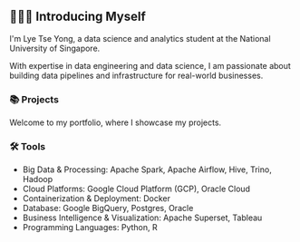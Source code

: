 ## 🙋🏻‍♂️ Introducing Myself

I'm Lye Tse Yong, a data science and analytics student at the National University of Singapore.

With expertise in data engineering and data science, I am passionate about building data pipelines and infrastructure for real-world businesses.

### 📚 Projects

Welcome to  my portfolio, where I showcase my projects.

### 🛠️ Tools

- Big Data & Processing: Apache Spark, Apache Airflow, Hive, Trino, Hadoop
- Cloud Platforms: Google Cloud Platform (GCP), Oracle Cloud
- Containerization & Deployment: Docker
- Database: Google BigQuery, Postgres, Oracle
- Business Intelligence & Visualization: Apache Superset, Tableau
- Programming Languages: Python, R




<!--
**tseyongg/tseyongg** is a ✨ _special_ ✨ repository because its `README.md` (this file) appears on your GitHub profile.

Here are some ideas to get you started:

- 🔭 I’m currently working on ...
- 🌱 I’m currently learning ...
- 👯 I’m looking to collaborate on ...
- 🤔 I’m looking for help with ...
- 💬 Ask me about ...
- 📫 How to reach me: ...
- 😄 Pronouns: ...
- ⚡ Fun fact: ...
-->
